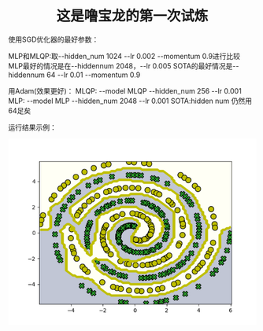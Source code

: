 # <center>这是噜宝龙的第一次试炼

使用SGD优化器的最好参数：

MLP和MLQP:取--hidden_num 1024 --lr 0.002 --momentum 0.9进行比较
MLP最好的情况是在--hiddennum 2048，--lr 0.005
SOTA的最好情况是--hiddennum 64 --lr 0.01 --momentum 0.9


用Adam(效果更好)：
MLQP:
--model MLQP --hidden_num 256 --lr 0.001 
MLP:
--model MLP --hidden_num 2048 --lr 0.001
SOTA:hidden num 仍然用64足矣

运行结果示例：

![](./demo/SOTA_DEMO.png)
